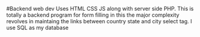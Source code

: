 #Backend web dev
Uses HTML CSS JS along with server side PHP. 
This is totally a backend program for form filling in this the major complexity revolves in maintaing the links between country state and city select tag. 
I use SQL as my database

 
